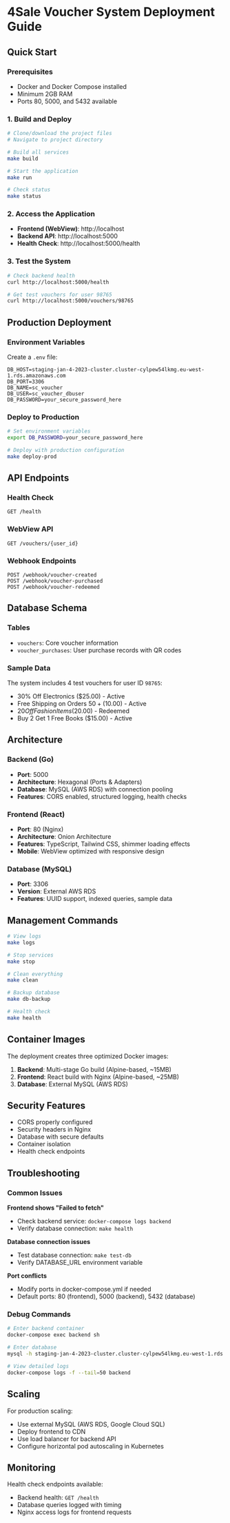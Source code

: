 # 4Sale Voucher System Deployment Guide

## Quick Start

### Prerequisites
- Docker and Docker Compose installed
- Minimum 2GB RAM
- Ports 80, 5000, and 5432 available

### 1. Build and Deploy
```bash
# Clone/download the project files
# Navigate to project directory

# Build all services
make build

# Start the application
make run

# Check status
make status
```

### 2. Access the Application
- **Frontend (WebView)**: http://localhost
- **Backend API**: http://localhost:5000
- **Health Check**: http://localhost:5000/health

### 3. Test the System
```bash
# Check backend health
curl http://localhost:5000/health

# Get test vouchers for user 98765
curl http://localhost:5000/vouchers/98765
```

## Production Deployment

### Environment Variables
Create a `.env` file:
```env
DB_HOST=staging-jan-4-2023-cluster.cluster-cylpew54lkmg.eu-west-1.rds.amazonaws.com
DB_PORT=3306
DB_NAME=sc_voucher
DB_USER=sc_voucher_dbuser
DB_PASSWORD=your_secure_password_here
```

### Deploy to Production
```bash
# Set environment variables
export DB_PASSWORD=your_secure_password_here

# Deploy with production configuration
make deploy-prod
```

## API Endpoints

### Health Check
```
GET /health
```

### WebView API
```
GET /vouchers/{user_id}
```

### Webhook Endpoints
```
POST /webhook/voucher-created
POST /webhook/voucher-purchased  
POST /webhook/voucher-redeemed
```

## Database Schema

### Tables
- `vouchers`: Core voucher information
- `voucher_purchases`: User purchase records with QR codes

### Sample Data
The system includes 4 test vouchers for user ID `98765`:
- 30% Off Electronics ($25.00) - Active
- Free Shipping on Orders $50+ ($10.00) - Active  
- $20 Off Fashion Items ($20.00) - Redeemed
- Buy 2 Get 1 Free Books ($15.00) - Active

## Architecture

### Backend (Go)
- **Port**: 5000
- **Architecture**: Hexagonal (Ports & Adapters)
- **Database**: MySQL (AWS RDS) with connection pooling
- **Features**: CORS enabled, structured logging, health checks

### Frontend (React)
- **Port**: 80 (Nginx)
- **Architecture**: Onion Architecture
- **Features**: TypeScript, Tailwind CSS, shimmer loading effects
- **Mobile**: WebView optimized with responsive design

### Database (MySQL)
- **Port**: 3306
- **Version**: External AWS RDS
- **Features**: UUID support, indexed queries, sample data

## Management Commands

```bash
# View logs
make logs

# Stop services
make stop

# Clean everything
make clean

# Backup database
make db-backup

# Health check
make health
```

## Container Images

The deployment creates three optimized Docker images:

1. **Backend**: Multi-stage Go build (Alpine-based, ~15MB)
2. **Frontend**: React build with Nginx (Alpine-based, ~25MB) 
3. **Database**: External MySQL (AWS RDS)

## Security Features

- CORS properly configured
- Security headers in Nginx
- Database with secure defaults
- Container isolation
- Health check endpoints

## Troubleshooting

### Common Issues

**Frontend shows "Failed to fetch"**
- Check backend service: `docker-compose logs backend`
- Verify database connection: `make health`

**Database connection issues**
- Test database connection: `make test-db`
- Verify DATABASE_URL environment variable

**Port conflicts**
- Modify ports in docker-compose.yml if needed
- Default ports: 80 (frontend), 5000 (backend), 5432 (database)

### Debug Commands
```bash
# Enter backend container
docker-compose exec backend sh

# Enter database
mysql -h staging-jan-4-2023-cluster.cluster-cylpew54lkmg.eu-west-1.rds.amazonaws.com -P 3306 -u sc_voucher_dbuser -p sc_voucher

# View detailed logs
docker-compose logs -f --tail=50 backend
```

## Scaling

For production scaling:
- Use external MySQL (AWS RDS, Google Cloud SQL)
- Deploy frontend to CDN
- Use load balancer for backend API
- Configure horizontal pod autoscaling in Kubernetes

## Monitoring

Health check endpoints available:
- Backend health: `GET /health`
- Database queries logged with timing
- Nginx access logs for frontend requests